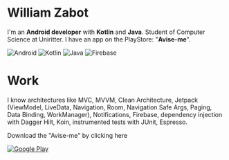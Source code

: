 # William Zabot

I'm an **Android developer** with **Kotlin** and **Java**. Student of Computer Science at Uniritter.
I have an app on the PlayStore: "**Avise-me**".

<img alt="Android" src="https://img.shields.io/badge/Android-3DDC84?style=for-the-badge&logo=android&logoColor=white"/> <img alt="Kotlin" src="https://img.shields.io/badge/kotlin-%230095D5.svg?&style=for-the-badge&logo=kotlin&logoColor=white"/> <img alt="Java" src="https://img.shields.io/badge/java-%23ED8B00.svg?&style=for-the-badge&logo=java&logoColor=white"/> <img alt="Firebase" src="https://img.shields.io/badge/firebase%20-%23039BE5.svg?&style=for-the-badge&logo=firebase"/>

# Work
I know architectures like MVC, MVVM, Clean Architecture,
Jetpack (ViewModel, LiveData, Navigation, Room, Navigation Safe Args, Paging, Data Binding,
WorkManager), Notifications, Firebase,
dependency injection with Dagger Hilt, Koin,
instrumented tests with JUnit, Espresso. 

Download the "Avise-me" by clicking here

[<img alt="Google Play" src="https://img.shields.io/badge/Google_Play-414141?style=for-the-badge&logo=google-play&logoColor=white"/>](https://play.google.com/store/apps/details?id=com.williamzabot.notas&hl=pt_BR)

